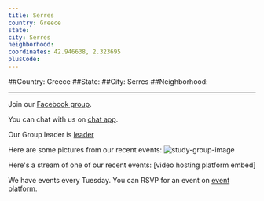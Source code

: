 ```yaml
---
title: Serres
country: Greece
state: 
city: Serres
neighborhood: 
coordinates: 42.946638, 2.323695
plusCode:
---
```


##Country: Greece
##State: 
##City: Serres
##Neighborhood: 
*****
Join our [Facebook group](https://www.facebook.com/groups/free.code.camp.serres).

You can chat with us on [chat app]().

Our Group leader is [leader]()

Here are some pictures from our recent events:
![study-group-image]()

Here's a stream of one of our recent events:
[video hosting platform embed]

We have events every Tuesday. You can RSVP for an event on [event platform]().
